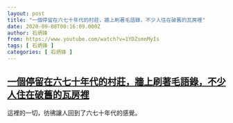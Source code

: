 ```yaml
---
layout: post
title: "一個停留在六七十年代的村莊，牆上刷著毛語錄，不少人住在破舊的瓦房裡"
date: 2020-09-08T00:16:09.000Z
author: 石炳锋
from: https://www.youtube.com/watch?v=1YDZsmnMyIs
tags: [ 石炳锋 ]
categories: [ 石炳锋 ]
---
```

<!--1599524169000-->
[一個停留在六七十年代的村莊，牆上刷著毛語錄，不少人住在破舊的瓦房裡](https://www.youtube.com/watch?v=1YDZsmnMyIs)
------

<div>
這裡的一切，彷彿讓人回到了六七十年代的感覺。
</div>
